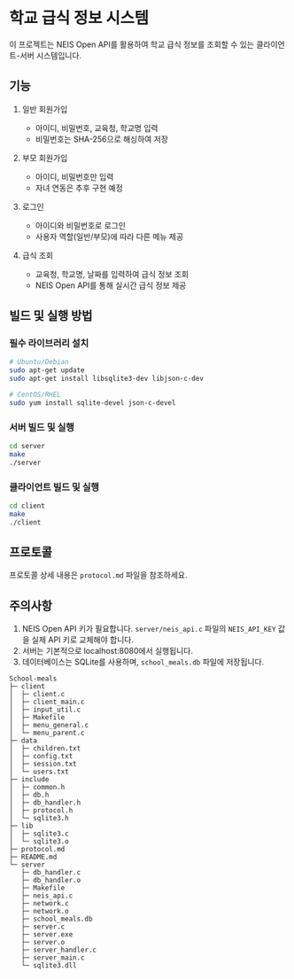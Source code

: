# 학교 급식 정보 시스템

이 프로젝트는 NEIS Open API를 활용하여 학교 급식 정보를 조회할 수 있는 클라이언트-서버 시스템입니다.

## 기능

1. 일반 회원가입
   - 아이디, 비밀번호, 교육청, 학교명 입력
   - 비밀번호는 SHA-256으로 해싱하여 저장

2. 부모 회원가입
   - 아이디, 비밀번호만 입력
   - 자녀 연동은 추후 구현 예정

3. 로그인
   - 아이디와 비밀번호로 로그인
   - 사용자 역할(일반/부모)에 따라 다른 메뉴 제공

4. 급식 조회
   - 교육청, 학교명, 날짜를 입력하여 급식 정보 조회
   - NEIS Open API를 통해 실시간 급식 정보 제공

## 빌드 및 실행 방법

### 필수 라이브러리 설치

```bash
# Ubuntu/Debian
sudo apt-get update
sudo apt-get install libsqlite3-dev libjson-c-dev

# CentOS/RHEL
sudo yum install sqlite-devel json-c-devel
```

### 서버 빌드 및 실행

```bash
cd server
make
./server
```

### 클라이언트 빌드 및 실행

```bash
cd client
make
./client
```

## 프로토콜

프로토콜 상세 내용은 `protocol.md` 파일을 참조하세요.

## 주의사항

1. NEIS Open API 키가 필요합니다. `server/neis_api.c` 파일의 `NEIS_API_KEY` 값을 실제 API 키로 교체해야 합니다.
2. 서버는 기본적으로 localhost:8080에서 실행됩니다.
3. 데이터베이스는 SQLite를 사용하며, `school_meals.db` 파일에 저장됩니다.

```
School-meals
├─ client
│  ├─ client.c
│  ├─ client_main.c
│  ├─ input_util.c
│  ├─ Makefile
│  ├─ menu_general.c
│  └─ menu_parent.c
├─ data
│  ├─ children.txt
│  ├─ config.txt
│  ├─ session.txt
│  └─ users.txt
├─ include
│  ├─ common.h
│  ├─ db.h
│  ├─ db_handler.h
│  ├─ protocol.h
│  └─ sqlite3.h
├─ lib
│  ├─ sqlite3.c
│  └─ sqlite3.o
├─ protocol.md
├─ README.md
└─ server
   ├─ db_handler.c
   ├─ db_handler.o
   ├─ Makefile
   ├─ neis_api.c
   ├─ network.c
   ├─ network.o
   ├─ school_meals.db
   ├─ server.c
   ├─ server.exe
   ├─ server.o
   ├─ server_handler.c
   ├─ server_main.c
   └─ sqlite3.dll

```